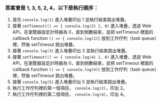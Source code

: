 ### 答案會是 1, 3, 5, 2, 4，以下是執行順序：

1. 首先 `console.log(1)` 進入堆疊印出 1 並執行結束跳出堆疊。
2. 接著 `setTimeout(() => { console.log(2) }, 0)` 進入堆疊，透過 Web API，在瀏覽器設定計時器為 0，直到倒數結束，並把 setTimeout 裡面的 callback function `() => { console.log(2)}` 放到工作佇列（task queue）裡，然後 setTimeout 跳出堆疊。
3. 接著 `console.log(3)` 進入堆疊印出 3 並執行結束跳出堆疊。
4. 接著 `setTimeout(() => { console.log(4) }, 0)` 進入堆疊，透過 Web API，在瀏覽器設定計時器為 0，直到倒數結束，並把 setTimeout 裡面的 callback function `() => { console.log(4)}` 放到工作佇列（task queue）裡，然後 setTimeout 跳出堆疊。
5. 接著 `console.log(5)` 進入堆疊印出 5 並執行結束跳出堆疊。
6. 執行工作佇列裡的第一個項目， `console.log(2)`，印出 2。
7. 執行工作佇列裡的第二個項目， `console.log(4)`，印出 4。
